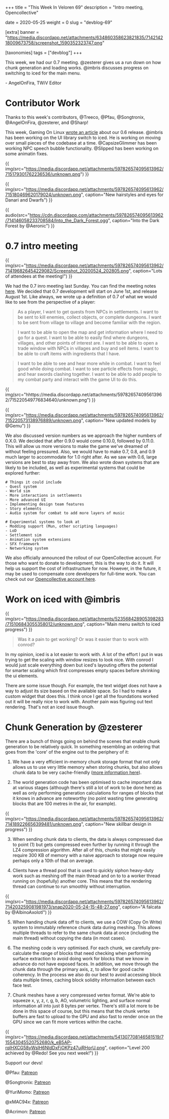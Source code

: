 +++
title = "This Week In Veloren 69"
description = "Intro meeting, Opencollective"

date = 2020-05-25
weight = 0
slug = "devblog-69"

[extra]
banner = "https://media.discordapp.net/attachments/634860358623821835/714214218009673758/screenshot_1590352323747.png"

[taxonomies]
tags = ["devblog"]
+++

This week, we had our 0.7 meeting. @zesterer gives us a run down on how chunk
generation and loading works. @imbris discusses progress on switching to iced
for the main menu.

\- AngelOnFira, TWiV Editor

# Contributor Work

Thanks to this week's contributors, @Treeco, @Pfau, @Songtronix, @AngelOnFira,
@zesterer, and @Sharp!

This week, Gaming On Linux [wrote an
article](https://www.gamingonlinux.com/2020/05/veloren-an-open-source-rpg-inspired-by-cube-world-has-a-new-release)
about our 0.6 release. @imbris has been working on the UI library switch to
iced. He is working on moving over small pieces of the codebase at a time.
@CapsizeGlimmer has been working NPC speech bubble functionality. @Slipped has
been working on some animatin fixes.

{{
  img(src="https://media.discordapp.net/attachments/597826574095613962/715179301762236536/unknown.png")
}}

{{
  img(src="https://media.discordapp.net/attachments/597826574095613962/715180469620179024/unknown.png",
  caption="New hairstyles and eyes for Danari and Dwarfs")
}}

{{
  audio(src="https://cdn.discordapp.com/attachments/597826574095613962/714146058233708584/Into_the_Dark_Forest.ogg",
  caption="Into the Dark Forest by @Aeronic")
}}

# 0.7 intro meeting

{{
  img(src="https://media.discordapp.net/attachments/597826574095613962/714196826454229082/Screenshot_20200524_202805.png",
  caption="Lots of attendees at the meeting!")
}}

We had the 0.7 inro meeting last Sunday. You can find the meeting notes
[here](https://docs.google.com/document/d/1Z-8-bIhQF1-HXHrfhRV_yTIwtr7kMZa0qXJgTmbZrEM/edit).
We decided that 0.7 development will start on June 1st, and release August 1st.
Like always, we wrote up a definition of 0.7 of what we would like to see from
the perspective of a player:

> As a player, I want to get quests from NPCs in settlements. I want to be sent
> to kill enemies, collect objects, or complete dungeons. I want to be sent from
> village to village and become familiar with the region.

> I want to be able to open the map and get information where I need to go for a
> quest. I want to be able to easily find where dungeons, villages, and other
> points of interest are. I want to be able to open a trade window with NPCs in
> villages and buy and sell items. I want to be able to craft items with
> ingredients that I have.

> I want to be able to see and hear more while in combat. I want to feel good
> while doing combat. I want to see particle effects from magic, and hear swords
> clashing together. I want to be able to add people to my combat party and
> interact with the game UI to do this.

{{
  img(src="hhttps://media.discordapp.net/attachments/597826574095613962/715220549776834640/unknown.png")
}}

{{
  img(src="https://media.discordapp.net/attachments/597826574095613962/715220573138976889/unknown.png",
  caption="New updated models by @Gemu")
}}

We also discussed version numbers as we approach the higher numbers of 0.X.0. We
decided that after 0.9.0 would come 0.10.0, followed by 0.11.0. This will allow
us more versions to make the game we've dreamed of without feeling pressured.
Also, we would have to make 0.7, 0.8, and 0.9 much larger to accommodate for 1.0
right after. As we saw with 0.6, large versions are best to stay away from. We
also wrote down systems that are likely to be included, as well as experimental
systems that could be explored further:

```
# Things it could include
- Quest system
- World sim
- More interactions in settlements
- More advanced UI
- Implementing design team features
- Story elements
- Audio system for combat to add more layers of music

# Experimental systems to look at
- Modding support (Mun, other scripting languages)
- LoD
- Settlement sim
- Animation system extensions
- SFX framework
- Networking system
```

We also officially announced the rollout of our OpenCollective account. For
those who want to donate to development, this is the way to do it. It will help
us support the cost of infrastructure for now. However, in the future, it may be
used to compensate core developers for full-time work. You can check out our
[Opencollective account here](https://opencollective.com/veloren).

# Work on iced with @imbris

{{
  img(src="https://media.discordapp.net/attachments/523568428905398283/715106843055358012/unknown.png",
  caption="Main menu switch to iced progress")
}}

> Was it a pain to get working? Or was it easier than to work with conrod?

In my opinion, iced is a lot easier to work with. A lot of the effort I put in
was trying to get the scaling with window resizes to look nice. With conrod I
would just scale everything down but iced's layouting offers the potential for
smarter scaling which first compresses empty spaces before shrinking the ui
elements.

There are some issue though. For example, the text widget does not have a way to
adjust its size based on the available space. So I had to make a custom widget
that does this. I think once I get all the foundations worked out it will be
really nice to work with. Another pain was figuring out text rendering. That's
not an iced issue though.

# Chunk Generation by @zesterer

There are a bunch of things going on behind the scenes that enable chunk
generation to be relatively quick. In something resembling an ordering that goes
from the 'core' of the engine out to the periphery of it:

1. We have a very efficient in-memory chunk storage format that not only allows
   us to use very little memory when storing chunks, but also allows chunk data
   to be very cache-friendly ([more information
   here](https://veloren.net/devblog-16/)).

2. The world generation code has been optimised to cache important data at
   various stages (although there's still a lot of work to be done here) as well
   as only performing generation calculations for ranges of blocks that it knows
   in advance are noteworthy (no point wasting time generating blocks that are
   100 metres in the air, for example).

{{
  img(src="https://media.discordapp.net/attachments/597826574095613962/714189226656399481/unknown.png",
  caption="New skillbar design in progress")
}}

3. When sending chunk data to clients, the data is always compressed due to
   point (1) but gets compressed even further by running it through the LZ4
   compression algorithm. After all of this, chunks that might easily require
   300 KB of memory with a naive approach to storage now require perhaps only a
   10th of that on average.

4. Clients have a thread pool that is used to quickly siphon heavy-duty work
   such as meshing off the main thread and on to to a worker thread running on
   (hopefully) another core. This means that the rendering thread can continue
   to run smoothly without interruption.

{{
  img(src="https://media.discordapp.net/attachments/597826574095613962/714203259081981973/snap2020-05-24-15-48-27.png",
  caption="A falcata by @AlbinoAxolotl")
}}

5. When handing chunk data off to clients, we use a COW (Copy On Write) system
   to immutably reference chunk data during meshing. This allows multiple
   threads to refer to the same chunk data at once (including the main thread)
   without copying the data (in most cases).

6. The meshing code is very optimised. For each chunk, we carefully
   pre-calculate the range of blocks that need checking when performing surface
   extraction to avoid doing work for blocks that we know in advance do not have
   exposed faces. In addition, we move through the chunk data through the
   primary axis, z, to allow for good cache coherency. In the process we also do
   our best to avoid accessing block data multiple times, caching block solidity
   information between each face test.

7. Chunk meshes have a very compressed vertex format. We're able to squeeze x,
   y, z, r, g, b, AO, volumetric lighting, and surface normal information all
   into just 8 bytes per vertex. There's still a lot more to be done in this
   space of course, but this means that the chunk vertex buffers are fast to
   upload to the GPU and also fast to render once on the GPU since we can fit
   more vertices within the cache.

{{
  img(src="https://media.discordapp.net/attachments/541307708146581519/715543045520752680/k_eB5AP-rqIHXCG58yWsIH6NIdDxFjOKPz47ujRHorU.png",
  caption="Level 200 achieved by @Redo! See you next week!")
}}

Support our devs!

@Pfau: [Patreon](https://www.patreon.com/pfau)

@Songtronix: [Patreon](https://www.patreon.com/songtronix)

@YuriMomo: [Patreon](https://www.patreon.com/YuriMomo)

@xMAC94x: [Patreon](https://www.patreon.com/xmac94x)

@Acrimon: [Patreon](https://www.patreon.com/acrimon)
